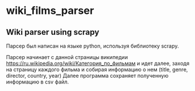 # wiki_films_parser
## Wiki parser using scrapy

Парсер был написан на языке python, используя библиотеку scrapy.

Парсер начинает с данной страницы википедии https://ru.wikipedia.org/wiki/Категория_по_фильмам и идет далее, заходя на страницу каждого фильма и собирая информацию о нем (title, genre, director, country, year)
Далее программа сохраняет полученную информацию в csv файл.
